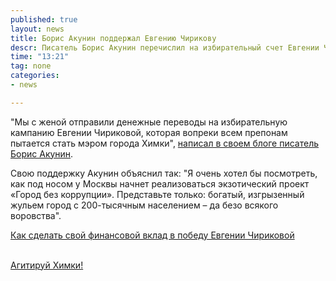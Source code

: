 ```yaml
---
published: true
layout: news
title: Борис Акунин поддержал Евгению Чирикову
descr: Писатель Борис Акунин перечислил на избирательный счет Евгении Чириковой 2000 рублей.
time: "13:21"
tag: none
categories:
- news

---
```


"Мы с женой отправили денежные переводы на избирательную кампанию Евгении Чириковой, которая вопреки всем препонам пытается стать мэром города Химки", <a href="http://borisakunin.livejournal.com/76678.html" target="_blank">написал в своем блоге писатель Борис Акунин</a>. 

Свою поддержку Акунин объяснил так: "Я очень хотел бы посмотреть, как под носом у Москвы начнет реализоваться экзотический проект «Город без коррупции». Представьте только: богатый, изгрызенный жульем город с 200-тысячным населением – да безо всякого воровства". 

<a href="http://echirikova.ru/news/2012/08/29/chir_schet/#.UGQb665UzIU">Как сделать свой финансовой вклад в победу Евгении Чириковой</a>
<br><br>

<a href="http://echirikova.ru/news/2012/09/25/1/#.UGQcX65UzIU">Агитируй Химки!</a>
